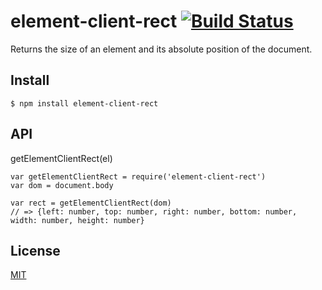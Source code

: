 # element-client-rect [![Build Status](https://travis-ci.org/kyungw00k/element-client-rect.svg?branch=master)](https://travis-ci.org/kyungw00k/element-client-rect)
Returns the size of an element and its absolute position of the document.

## Install
```
$ npm install element-client-rect
```

## API
getElementClientRect(el)

```
var getElementClientRect = require('element-client-rect')
var dom = document.body

var rect = getElementClientRect(dom)
// => {left: number, top: number, right: number, bottom: number, width: number, height: number}
```

## License
[MIT](https://kyungw00k.mit-license.org/)

